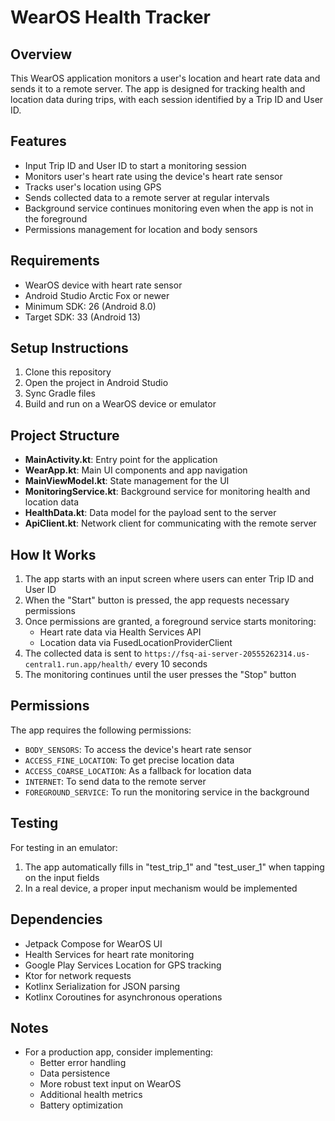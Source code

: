 # WearOS Health Tracker

## Overview
This WearOS application monitors a user's location and heart rate data and sends it to a remote server. The app is designed for tracking health and location data during trips, with each session identified by a Trip ID and User ID.

## Features
- Input Trip ID and User ID to start a monitoring session
- Monitors user's heart rate using the device's heart rate sensor
- Tracks user's location using GPS
- Sends collected data to a remote server at regular intervals
- Background service continues monitoring even when the app is not in the foreground
- Permissions management for location and body sensors

## Requirements
- WearOS device with heart rate sensor
- Android Studio Arctic Fox or newer
- Minimum SDK: 26 (Android 8.0)
- Target SDK: 33 (Android 13)

## Setup Instructions
1. Clone this repository
2. Open the project in Android Studio
3. Sync Gradle files
4. Build and run on a WearOS device or emulator

## Project Structure
- **MainActivity.kt**: Entry point for the application
- **WearApp.kt**: Main UI components and app navigation
- **MainViewModel.kt**: State management for the UI
- **MonitoringService.kt**: Background service for monitoring health and location data
- **HealthData.kt**: Data model for the payload sent to the server
- **ApiClient.kt**: Network client for communicating with the remote server

## How It Works
1. The app starts with an input screen where users can enter Trip ID and User ID
2. When the "Start" button is pressed, the app requests necessary permissions
3. Once permissions are granted, a foreground service starts monitoring:
   - Heart rate data via Health Services API
   - Location data via FusedLocationProviderClient
4. The collected data is sent to `https://fsq-ai-server-20555262314.us-central1.run.app/health/` every 10 seconds
5. The monitoring continues until the user presses the "Stop" button

## Permissions
The app requires the following permissions:
- `BODY_SENSORS`: To access the device's heart rate sensor
- `ACCESS_FINE_LOCATION`: To get precise location data
- `ACCESS_COARSE_LOCATION`: As a fallback for location data
- `INTERNET`: To send data to the remote server
- `FOREGROUND_SERVICE`: To run the monitoring service in the background

## Testing
For testing in an emulator:
1. The app automatically fills in "test_trip_1" and "test_user_1" when tapping on the input fields
2. In a real device, a proper input mechanism would be implemented

## Dependencies
- Jetpack Compose for WearOS UI
- Health Services for heart rate monitoring
- Google Play Services Location for GPS tracking
- Ktor for network requests
- Kotlinx Serialization for JSON parsing
- Kotlinx Coroutines for asynchronous operations

## Notes
- For a production app, consider implementing:
  - Better error handling
  - Data persistence
  - More robust text input on WearOS
  - Additional health metrics
  - Battery optimization
